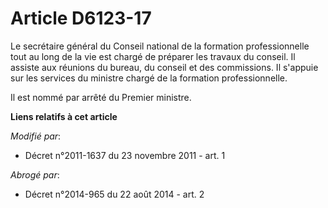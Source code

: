 # Article D6123-17

Le secrétaire général du Conseil national de la formation professionnelle tout au long de la vie est chargé de préparer les
travaux du conseil. Il assiste aux réunions du bureau, du conseil et des commissions. Il s'appuie sur les services du
ministre chargé de la formation professionnelle.

Il est nommé par arrêté du Premier ministre.

**Liens relatifs à cet article**

_Modifié par_:

  - Décret n°2011-1637 du 23 novembre 2011 - art. 1

_Abrogé par_:

  - Décret n°2014-965 du 22 août 2014 - art. 2
